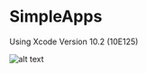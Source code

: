 # SimpleApps
Using Xcode Version 10.2 (10E125)

![alt text](https://scontent-sin2-1.xx.fbcdn.net/v/t1.0-9/62560629_10215184423584016_5192159485661020160_o.jpg?_nc_cat=102&_nc_eui2=AeEJMWFLJ5lin6Pty-zwIyRQBEQjrjyhdA5l_v1mCGmfjZt7Flz8DfrVrpU-OI91FN_bfrlMPyvukhalx_iTyCdVW0o_azH9eUYCrHjWG5gTVQ&_nc_oc=AQlyrEqh7x73bTRaTgc38Juhc02n3YsW7kLlr6XK6uukImZtoZBZNxVkij0GIIF5Brk&_nc_ht=scontent-sin2-1.xx&oh=177a8f3c1786128e718c578c2f879775&oe=5D979898)
